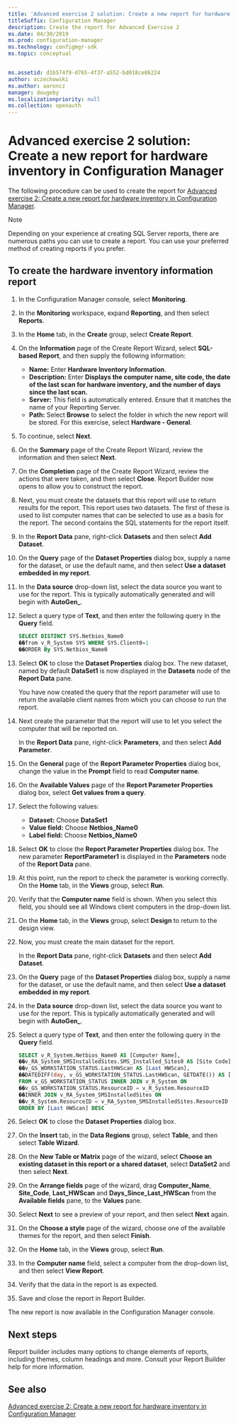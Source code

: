```yaml
---
title: 'Advanced exercise 2 solution: Create a new report for hardware inventory'
titleSuffix: Configuration Manager
description: Create the report for Advanced Exercise 2
ms.date: 04/30/2019
ms.prod: configuration-manager
ms.technology: configmgr-sdk
ms.topic: conceptual


ms.assetid: d1b574f9-d765-4f37-a552-bd018ce86224
author: aczechowski
ms.author: aaroncz
manager: dougeby
ms.localizationpriority: null
ms.collection: openauth
---
```


# Advanced exercise 2 solution: Create a new report for hardware inventory in Configuration Manager

The following procedure can be used to create the report for [Advanced exercise 2: Create a new report for hardware inventory in Configuration Manager](advanced-exercise-2-create-new-report-hardware-inventory-configuration-manager.md).

> [!NOTE]
> Depending on your experience at creating SQL Server reports, there are numerous paths you can use to create a report. You can use your preferred method of creating reports if you prefer.

## To create the hardware inventory information report

1. In the Configuration Manager console, select **Monitoring**.
1. In the **Monitoring** workspace, expand **Reporting**, and then select **Reports**.
1. In the **Home** tab, in the **Create** group, select **Create Report**.
1. On the **Information** page of the Create Report Wizard, select **SQL-based Report**, and then supply the following information:
    
   - **Name:** Enter **Hardware Inventory Information**.
   - **Description:** Enter **Displays the computer name, site code, the date of the last scan for hardware inventory, and the number of days since the last scan.**
   - **Server:** This field is automatically entered. Ensure that it matches the name of your Reporting Server.
   - **Path:** Select **Browse** to select the folder in which the new report will be stored. For this exercise, select **Hardware - General**.
    
1. To continue, select **Next**.
1. On the **Summary** page of the Create Report Wizard, review the information and then select **Next**.
1. On the **Completion** page of the Create Report Wizard, review the actions that were taken, and then select **Close**. Report Builder now opens to allow you to construct the report.
1. Next, you must create the datasets that this report will use to return results for the report. This report uses two datasets. The first of these is used to list computer names that can be selected to use as a basis for the report. The second contains the SQL statements for the report itself.
1. In the **Report Data** pane, right-click **Datasets** and then select **Add Dataset**.
1. On the **Query** page of the **Dataset Properties** dialog box, supply a name for the dataset, or use the default name, and then select **Use a dataset embedded in my report**.
1. In the **Data source** drop-down list, select the data source you want to use for the report. This is typically automatically generated and will begin with **AutoGen\_**.
1. Select a query type of **Text**, and then enter the following query in the **Query** field.

   ```sql 
   SELECT DISTINCT SYS.Netbios_Name0 
   ��from v_R_System SYS WHERE SYS.Client0=1 
   ��ORDER By SYS.Netbios_Name0
   ```    
1. Select **OK** to close the **Dataset Properties** dialog box. The new dataset, named by default **DataSet1** is now displayed in the **Datasets** node of the **Report Data** pane.
 
   You have now created the query that the report parameter will use to return the available client names from which you can choose to run the report.
    
1. Next create the parameter that the report will use to let you select the computer that will be reported on.

   In the **Report Data** pane, right-click **Parameters**, and then select **Add Parameter**.
    
1. On the **General** page of the **Report Parameter Properties** dialog box, change the value in the **Prompt** field to read **Computer name**.
1. On the **Available Values** page of the **Report Parameter Properties** dialog box, select **Get values from a query**.
1. Select the following values:
    
   - **Dataset:** Choose **DataSet1**
   - **Value field:** Choose **Netbios\_Name0**
   - **Label field:** Choose **Netbios\_Name0**
    
1. Select **OK** to close the **Report Parameter Properties** dialog box. The new parameter **ReportParameter1** is displayed in the **Parameters** node of the **Report Data** pane.
1. At this point, run the report to check the parameter is working correctly. On the **Home** tab, in the **Views** group, select **Run**.
1. Verify that the **Computer name** field is shown. When you select this field, you should see all Windows client computers in the drop-down list.
1. On the **Home** tab, in the **Views** group, select **Design** to return to the design view.
1. Now, you must create the main dataset for the report.
    
   In the **Report Data** pane, right-click **Datasets** and then select **Add Dataset**.
1. On the **Query** page of the **Dataset Properties** dialog box, supply a name for the dataset, or use the default name, and then select **Use a dataset embedded in my report**.
1. In the **Data source** drop-down list, select the data source you want to use for the report. This is typically automatically generated and will begin with **AutoGen\_**.
1. Select a query type of **Text**, and then enter the following query in the **Query** field.

   ```sql 
   SELECT v_R_System.Netbios_Name0 AS [Computer Name], 
   ��v_RA_System_SMSInstalledSites.SMS_Installed_Sites0 AS [Site Code], 
   ��v_GS_WORKSTATION_STATUS.LastHWScan AS [Last HWScan], 
   ��DATEDIFF(day, v_GS_WORKSTATION_STATUS.LastHWScan, GETDATE()) AS [Days Since Last HWScan] 
   FROM v_GS_WORKSTATION_STATUS INNER JOIN v_R_System ON 
   ��v_GS_WORKSTATION_STATUS.ResourceID = v_R_System.ResourceID 
   ��INNER JOIN v_RA_System_SMSInstalledSites ON 
   ��v_R_System.ResourceID = v_RA_System_SMSInstalledSites.ResourceID 
   ORDER BY [Last HWScan] DESC 
   ```

1. Select **OK** to close the **Dataset Properties** dialog box.
1. On the **Insert** tab, in the **Data Regions** group, select **Table**, and then select **Table Wizard**.
1. On the **New Table or Matrix** page of the wizard, select **Choose an existing dataset in this report or a shared dataset**, select **DataSet2** and then select **Next**.
1. On the **Arrange fields** page of the wizard, drag **Computer\_Name**, **Site\_Code**, **Last\_HWScan** and **Days\_Since\_Last\_HWScan** from the **Available fields** pane, to the **Values** pane.
1. Select **Next** to see a preview of your report, and then select **Next** again.
1. On the **Choose a style** page of the wizard, choose one of the available themes for the report, and then select **Finish**.
1. On the **Home** tab, in the **Views** group, select **Run**.
1. In the **Computer name** field, select a computer from the drop-down list, and then select **View Report**.
1. Verify that the data in the report is as expected.
1. Save and close the report in Report Builder.

The new report is now available in the Configuration Manager console.

## Next steps

Report builder includes many options to change elements of reports, including themes, column headings and more. Consult your Report Builder help for more information.

## See also

[Advanced exercise 2: Create a new report for hardware inventory in Configuration Manager](advanced-exercise-2-create-new-report-hardware-inventory-configuration-manager.md)
